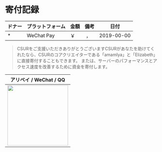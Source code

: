 # 寄付記録

| ドナー       | プラットフォーム       | 金額     | 備考                                     | 日付       |
| ------------ | ---------- | -------- | ---------------------------------------- | ---------- |
| \*           | WeChat Pay | ￥ &nbsp;  | &nbsp;，&nbsp;                       | 2019-00-00 |


> CSURをご支援いただきありがとうございますCSURがあなたを助けてくれたなら、CSURのコアクリエイターである「amamIya」と「Elizabeth」に直接寄付することもできます。 または、サーバーのパフォーマンスとアクセス速度を改善するために資金を寄付します。

|                              アリペイ / WeChat / QQ                              |
| :----------------------------------------------------------------------: |
| <img src="https://gw.alipayobjects.com/zos/rmsportal/GKQYMQdvoelDSjqRzLmo.png" width="200"/> |
